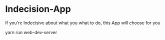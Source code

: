 # Indecision-App
If you're Indecisive about what you what to do, this App will choose for you



yarn run web-dev-server
